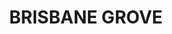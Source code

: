 ---
lastmod: '2025-04-06T06:05:20+00:00'
latitude: -34.726283
layout: suburb
longitude: 149.729215
postcode: '2580'
state: NSW
title: BRISBANE GROVE
url: /nsw/brisbane-grove/
---